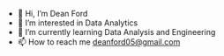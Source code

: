 - 👋 Hi, I’m Dean Ford
- 👀 I’m interested in Data Analytics
- 🌱 I’m currently learning Data Analysis and Engineering
- 📫 How to reach me deanford05@gmail.com

<!---
DeanFord05/DeanFord05 is a ✨ special ✨ repository because its `README.md` (this file) appears on your GitHub profile.
You can click the Preview link to take a look at your changes.
--->
